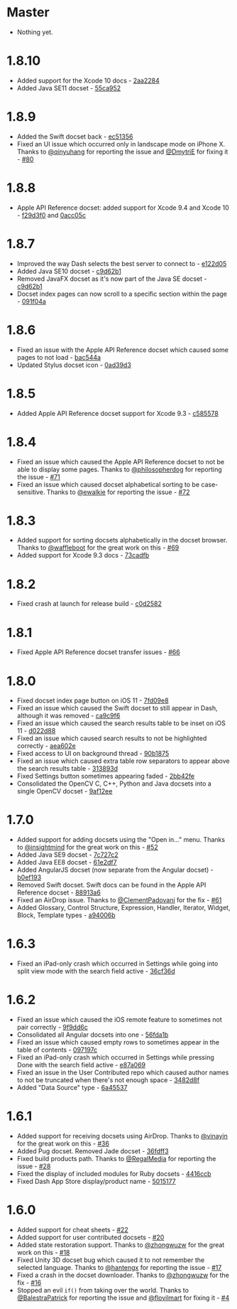 # Master

* Nothing yet.

# 1.8.10

* Added support for the Xcode 10 docs - [2aa2284](https://github.com/Kapeli/Dash-iOS/commit/2aa228480092f311b6ae809cfedff2ad5701e2cf)
* Added Java SE11 docset - [55ca952](https://github.com/Kapeli/Dash-iOS/commit/55ca952e25edfbf82100299f9c1f9d7ba6eb377a)

# 1.8.9

* Added the Swift docset back - [ec51356](https://github.com/Kapeli/Dash-iOS/commit/ec51356e95ac7a0aedbd94e648771578174db35a)
* Fixed an UI issue which occurred only in landscape mode on iPhone X. Thanks to [@qinyuhang](https://github.com/qinyuhang) for reporting the issue and [@DmytriE](https://github.com/DmytriE) for fixing it - [#80](https://github.com/Kapeli/Dash-iOS/pull/80)

# 1.8.8

* Apple API Reference docset: added support for Xcode 9.4 and Xcode 10 - [f29d3f0](https://github.com/Kapeli/Dash-iOS/commit/f29d3f01bb2030b81e311f74e45f5743568e53e6) and [0acc05c](https://github.com/Kapeli/Dash-iOS/commit/0acc05c01aadb427a51579c2b7a048a32e825bdf)

# 1.8.7

* Improved the way Dash selects the best server to connect to - [e122d05](https://github.com/Kapeli/Dash-iOS/commit/e122d05120aab70b2545f5300806a564276ee6d8)
* Added Java SE10 docset - [c9d62b1](https://github.com/Kapeli/Dash-iOS/commit/c9d62b169fe9aa8945d8d0af7034e57928473741)
* Removed JavaFX docset as it's now part of the Java SE docset - [c9d62b1](https://github.com/Kapeli/Dash-iOS/commit/c9d62b169fe9aa8945d8d0af7034e57928473741)
* Docset index pages can now scroll to a specific section within the page - [091f04a](https://github.com/Kapeli/Dash-iOS/commit/091f04a10754a4256bd5e35545b3532440e63571)

# 1.8.6

* Fixed an issue with the Apple API Reference docset which caused some pages to not load - [bac544a](https://github.com/Kapeli/Dash-iOS/commit/bac544af11f3823bb246989201623b3bee3b8a39)
* Updated Stylus docset icon - [0ad39d3](https://github.com/Kapeli/Dash-iOS/commit/0ad39d3363ead03d430f2cd8dcfa1007c93e5697)

# 1.8.5

* Added Apple API Reference docset support for Xcode 9.3 - [c585578](https://github.com/Kapeli/Dash-iOS/commit/c585578d0ab965dd3481f4c06aff6c320873d5f3)

# 1.8.4

* Fixed an issue which caused the Apple API Reference docset to not be able to display some pages. Thanks to [@philosopherdog](https://github.com/philosopherdog) for reporting the issue - [#71](https://github.com/Kapeli/Dash-iOS/issues/71)
* Fixed an issue which caused docset alphabetical sorting to be case-sensitive. Thanks to [@ewalkie](https://github.com/ewalkie) for reporting the issue - [#72](https://github.com/Kapeli/Dash-iOS/issues/72)

# 1.8.3

* Added support for sorting docsets alphabetically in the docset browser. Thanks to [@waffleboot](https://github.com/waffleboot) for the great work on this - [#69](https://github.com/Kapeli/Dash-iOS/pull/69)
* Added support for Xcode 9.3 docs - [73cadfb](https://github.com/Kapeli/Dash-iOS/commit/73cadfbcbb6e172ec8d12c2ef222a64160e4e42d)

# 1.8.2

* Fixed crash at launch for release build - [c0d2582](https://github.com/Kapeli/Dash-iOS/commit/c0d2582e70dbeec560c03781727fd8dcf95b9e7d)

# 1.8.1

* Fixed Apple API Reference docset transfer issues - [#66](https://github.com/Kapeli/Dash-iOS/issues/66)

# 1.8.0

* Fixed docset index page button on iOS 11 - [7fd09e8](https://github.com/Kapeli/Dash-iOS/commit/7fd09e8cae3b981aa75662ef3d19111a3ab2039a)
* Fixed an issue which caused the Swift docset to still appear in Dash, although it was removed - [ca9c9f6](https://github.com/Kapeli/Dash-iOS/commit/ca9c9f64daf9eac30c4dcc000f99240a424bb123)
* Fixed an issue which caused the search results table to be inset on iOS 11 - [d022d88](https://github.com/Kapeli/Dash-iOS/commit/d022d888e21a37e54a9960239689cac54bb7ef5b)
* Fixed an issue which caused search results to not be highlighted correctly - [aea602e](https://github.com/Kapeli/Dash-iOS/commit/aea602e9b5292c110f6cb934f892349a3290689d)
* Fixed access to UI on background thread - [90b1875](https://github.com/Kapeli/Dash-iOS/commit/90b1875f3728f5ca4485693ec8209cf8342cecfe)
* Fixed an issue which caused extra table row separators to appear above the search results table - [313893d](https://github.com/Kapeli/Dash-iOS/commit/313893ddeddb10b029d7bb2c324867a09a127946)
* Fixed Settings button sometimes appearing faded - [2bb42fe](https://github.com/Kapeli/Dash-iOS/commit/2bb42fe2ee51a3fabadb921100da6b0c7674efbc)
* Consolidated the OpenCV C, C++, Python and Java docsets into a single OpenCV docset - [9af12ee](https://github.com/Kapeli/Dash-iOS/commit/9af12ee33f4d60de14d4bbb0a0741be61296e2b0)

# 1.7.0

* Added support for adding docsets using the "Open in..." menu. Thanks to [@insightmind](https://github.com/insightmind) for the great work on this - [#52](https://github.com/Kapeli/Dash-iOS/pull/52)
* Added Java SE9 docset - [7c727c2](https://github.com/Kapeli/Dash-iOS/commit/7c727c2d30d41c0f37a4588510a804e4300b8c61)
* Added Java EE8 docset - [61e2df7](https://github.com/Kapeli/Dash-iOS/commit/61e2df74f955bcf22ff6611be1ff0f6e45f6024a)
* Added AngularJS docset (now separate from the Angular docset) - [b0ef193](https://github.com/Kapeli/Dash-iOS/commit/b0ef1936b71b026baa92e76371331be26c1f32dd)
* Removed Swift docset. Swift docs can be found in the Apple API Reference docset - [88913a6](https://github.com/Kapeli/Dash-iOS/commit/88913a6236c8c3c3874da63b300930496658637e)
* Fixed an AirDrop issue. Thanks to [@ClementPadovani](https://github.com/ClementPadovani) for the fix - [#61](https://github.com/Kapeli/Dash-iOS/pull/61)
* Added Glossary, Control Structure, Expression, Handler, Iterator, Widget, Block, Template types - [a94006b](https://github.com/Kapeli/Dash-iOS/commit/a94006bc39996c69d168f9c2d8f94b0e37c31ac6)

# 1.6.3

* Fixed an iPad-only crash which occurred in Settings while going into split view mode with the search field active - [36cf36d](https://github.com/Kapeli/Dash-iOS/commit/36cf36df40619ebfae903e39af4ea836e26fdc42)

# 1.6.2

* Fixed an issue which caused the iOS remote feature to sometimes not pair correctly - [9f9dd6c](https://github.com/Kapeli/Dash-iOS/commit/9f9dd6c8b5761b28899dcae01f828888ab9011d8)
* Consolidated all Angular docsets into one - [56fda1b](https://github.com/Kapeli/Dash-iOS/commit/56fda1b4fa94fa910e377004ba7988ecc5e389eb)
* Fixed an issue which caused empty rows to sometimes appear in the table of contents - [097197c](https://github.com/Kapeli/Dash-iOS/commit/097197c828db9e1b1524f46da41a0db92e7376cf)
* Fixed an iPad-only crash which occurred in Settings while pressing Done with the search field active - [e87a069](https://github.com/Kapeli/Dash-iOS/commit/e87a069b6a94f31d9fac91be9ac6ca4569bcf251)
* Fixed an issue in the User Contributed repo which caused author names to not be truncated when there's not enough space - [3482d8f](https://github.com/Kapeli/Dash-iOS/commit/3482d8f7cd0f6e19b1a42c80a69f09783565522a)
* Added "Data Source" type - [6a45537](https://github.com/Kapeli/Dash-iOS/commit/6a45537447319a68341c2b4686da3b4753828310)

# 1.6.1

* Added support for receiving docsets using AirDrop. Thanks to [@vinayjn](https://github.com/vinayjn) for the great work on this - [#36](https://github.com/Kapeli/Dash-iOS/pull/36)
* Added Pug docset. Removed Jade docset - [36fdff3](https://github.com/Kapeli/Dash-iOS/commit/36fdff3a2ac6d74bddb07ef8c430d46b19dd64d3)
* Fixed build products path. Thanks to [@RegalMedia](https://github.com/RegalMedia) for reporting the issue - [#28](https://github.com/Kapeli/Dash-iOS/issues/28)
* Fixed the display of included modules for Ruby docsets - [4416ccb](https://github.com/Kapeli/Dash-iOS/commit/4416ccbb7b78b0b4b0e72608f1ce5bd38a013b72)
* Fixed Dash App Store display/product name - [5015177](https://github.com/Kapeli/Dash-iOS/commit/5015177c23cefaea0688db95b462b33705e12952)

# 1.6.0

* Added support for cheat sheets - [#22](https://github.com/Kapeli/Dash-iOS/pull/22)
* Added support for user contributed docsets - [#20](https://github.com/Kapeli/Dash-iOS/pull/20)
* Added state restoration support. Thanks to [@zhongwuzw](https://github.com/zhongwuzw) for the great work on this - [#18](https://github.com/Kapeli/Dash-iOS/pull/18)
* Fixed Unity 3D docset bug which caused it to not remember the selected language. Thanks to [@hantengx](https://github.com/hantengx) for reporting the issue - [#17](https://github.com/Kapeli/Dash-iOS/issues/17)
* Fixed a crash in the docset downloader. Thanks to [@zhongwuzw](https://github.com/zhongwuzw) for the fix - [#16](https://github.com/Kapeli/Dash-iOS/pull/16)
* Stopped an evil `if()` from taking over the world. Thanks to [@BalestraPatrick](https://github.com/BalestraPatrick) for reporting the issue and [@flovilmart](https://github.com/flovilmart) for fixing it - [#4](https://github.com/Kapeli/Dash-iOS/pull/4)
